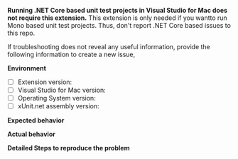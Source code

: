 **Running .NET Core based unit test projects in Visual Studio for Mac does not require this extension.**
This extension is only needed if you wantto run Mono based unit test projects. 
Thus, don't report .NET Core based issues to this repo.

If troubleshooting does not reveal any useful information, provide the following information to create a new issue,

**Environment**
- [ ] Extension version:
- [ ] Visual Studio for Mac version:
- [ ] Operating System version:
- [ ] xUnit.net assembly version:

**Expected behavior**

**Actual behavior**

**Detailed Steps to reproduce the problem**
